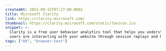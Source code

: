 ```yaml
---
createdAt: 2021-09-15T07:27:00.000Z
title: Microsoft Clarity
link: https://clarity.microsoft.com/
thumbnail: https://clarity.microsoft.com/static/favicon.ico
snippet: >-
  Clarity is a free user behavior analytics tool that helps you understand how
  users are interacting with your website through session replays and heatmaps.
tags: ["UX", "browser-test"]
---
```

